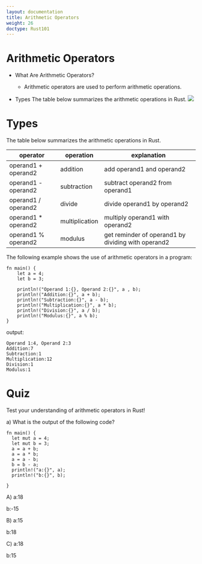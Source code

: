 ```yaml
---
layout: documentation
title: Arithmetic Operators
weight: 26
doctype: Rust101
---
```


# Arithmetic Operators

- What Are Arithmetic Operators?
    - Arithmetic operators are used to perform arithmetic operations.
    
- Types 
The table below summarizes the arithmetic operations in Rust.
![](https://raw.githubusercontent.com/sangam14/RustLabs/master/img/arth-op.png)


# Types
The table below summarizes the arithmetic operations in Rust.

| operator  	| operation  	| explanation 	|
|-	|-	|-	|
| operand1 + operand2 	| addition 	| add operand1 and operand2  	|
| operand1 - operand2  	| subtraction 	| subtract operand2 from operand1 	|
| operand1 / operand2 	| divide 	| divide operand1 by operand2 	|
| operand1 * operand2 	| multiplication 	| multiply operand1 with operand2 	|
| operand1 % operand2 	| modulus 	| get reminder of operand1 by dividing with operand2  	|
    

The following example shows the use of arithmetic operators in a program:

```
fn main() {
    let a = 4;
    let b = 3;
    
    println!("Operand 1:{}, Operand 2:{}", a , b);
    println!("Addition:{}", a + b);
    println!("Subtraction:{}", a - b);
    println!("Multiplication:{}", a * b);
    println!("Division:{}", a / b);
    println!("Modulus:{}", a % b);
}

```

output:

```
Operand 1:4, Operand 2:3
Addition:7
Subtraction:1
Multiplication:12
Division:1
Modulus:1

```

# Quiz 

Test your understanding of arithmetic operators in Rust!

a) What is the output of the following code?

```
fn main() {
  let mut a = 4;
  let mut b = 3;
  a = a + b;
  a = a * b;
  a = a - b;
  b = b - a;
  println!("a:{}", a);
  println!("b:{}", b);
   
}

```
A) a:18 <br>

   b:-15 <br>
   
B) a:15 <br>

   b:18 <br>
   
C) a:18 <br>

   b:15 <br>
   
   



